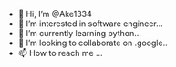 - 👋 Hi, I’m @Ake1334
- 👀 I’m interested in software engineer...
- 🌱 I’m currently learning python...
- 💞️ I’m looking to collaborate on .google..
- 📫 How to reach me ...

<!---
Ake1334/Ake1334 is a ✨ special ✨ repository because its `README.md` (this file) appears on your GitHub profile.
You can click the Preview link to take a look at your changes.
--->
